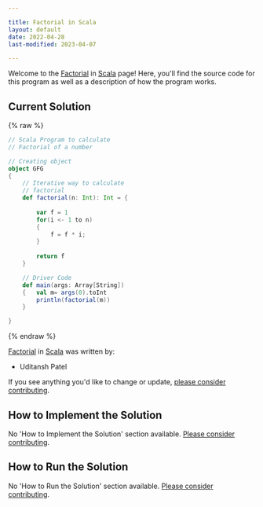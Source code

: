 ```yaml
---

title: Factorial in Scala
layout: default
date: 2022-04-28
last-modified: 2023-04-07

---
```


Welcome to the [Factorial](https://sampleprograms.io/projects/factorial) in [Scala](https://sampleprograms.io/languages/scala) page! Here, you'll find the source code for this program as well as a description of how the program works.

## Current Solution

{% raw %}

```scala
// Scala Program to calculate 
// Factorial of a number 

// Creating object 
object GFG 
{ 
	// Iterative way to calculate 
	// factorial 
	def factorial(n: Int): Int = { 
		
		var f = 1
		for(i <- 1 to n) 
		{ 
			f = f * i; 
		} 
		
		return f 
	} 

	// Driver Code 
	def main(args: Array[String]) 
	{   val m= args(0).toInt
		println(factorial(m)) 
	} 

}
```

{% endraw %}

[Factorial](https://sampleprograms.io/projects/factorial) in [Scala](https://sampleprograms.io/languages/scala) was written by:

- Uditansh Patel

If you see anything you'd like to change or update, [please consider contributing](https://github.com/TheRenegadeCoder/sample-programs).

## How to Implement the Solution

No 'How to Implement the Solution' section available. [Please consider contributing](https://github.com/TheRenegadeCoder/sample-programs-website).

## How to Run the Solution

No 'How to Run the Solution' section available. [Please consider contributing](https://github.com/TheRenegadeCoder/sample-programs-website).